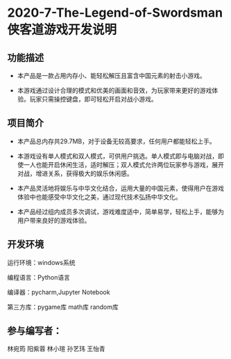 # 2020-7-The-Legend-of-Swordsman侠客道游戏开发说明

## 功能描述
* 本产品是一款占用内存小、能轻松解压且富含中国元素的射击小游戏。  

* 本游戏通过设计合理的模式和优美的画面和音效，为玩家带来更好的游戏体验。玩家只需操控键盘，即可轻松开启对战小游戏。




## 项目简介
* 本产品总内存共29.7MB，对于设备无较高要求，任何用户都能轻松上手。  

* 本游戏设有单人模式和双人模式，可供用户挑选。单人模式即与电脑对战，即使一人也能开启休闲生活，适时解压；双人模式允许两位玩家参与游戏，展开对战，增进关系，获得极大的娱乐休闲感。  

* 本产品灵活地将娱乐与中华文化结合，运用大量的中国元素，使得用户在游戏体验中也能感受中华文化之美，通过现代技术弘扬中华文化。  

* 本产品经过组内成员多次调试，游戏难度适中，简单易学，轻松上手，能够为用户带来良好的游戏体验。




## 开发环境
运行环境：windows系统  

编程语言：Python语言   

编译器：pycharm,Jupyter Notebook    

第三方库：pygame库 math库 random库  




## 参与编写者：
林宛筠 阳紫蓉 林小瑄 孙艺玮 王怡青
